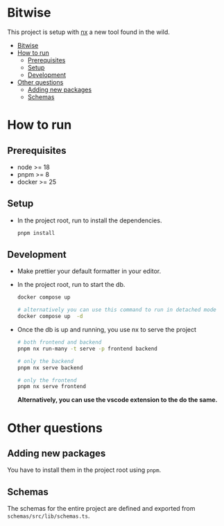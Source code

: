 # Bitwise

This project is setup with [nx](https://nx.dev/) a new tool found in the wild.

- [Bitwise](#bitwise)
- [How to run](#how-to-run)
  - [Prerequisites](#prerequisites)
  - [Setup](#setup)
  - [Development](#development)
- [Other questions](#other-questions)
  - [Adding new packages](#adding-new-packages)
  - [Schemas](#schemas)

# How to run

## Prerequisites

- node >= 18
- pnpm >= 8
- docker >= 25

## Setup

- In the project root, run to install the dependencies.
  ```bash
  pnpm install
  ```

## Development

- Make prettier your default formatter in your editor.
- In the project root, run to start the db.

  ```bash
  docker compose up

  # alternatively you can use this command to run in detached mode
  docker compose up  -d
  ```

- Once the db is up and running, you use nx to serve the project

  ```bash
  # both frontend and backend
  pnpm nx run-many -t serve -p frontend backend

  # only the backend
  pnpm nx serve backend

  # only the frontend
  pnpm nx serve frontend
  ```

  **Alternatively, you can use the vscode extension to the do the same.**

# Other questions

## Adding new packages

You have to install them in the project root using `pnpm`.

## Schemas

The schemas for the entire project are defined and exported from `schemas/src/lib/schemas.ts`.
